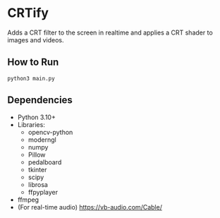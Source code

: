 # CRTify

Adds a CRT filter to the screen in realtime and applies a CRT shader to images and videos.

## How to Run

`python3 main.py`

## Dependencies

- Python 3.10+
- Libraries:
    - opencv-python
    - moderngl
    - numpy
    - Pillow
    - pedalboard
    - tkinter
    - scipy
    - librosa
    - ffpyplayer
- ffmpeg
- (For real-time audio) https://vb-audio.com/Cable/
